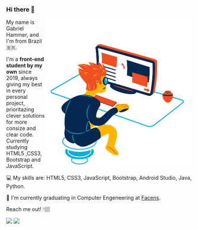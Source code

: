 ### Hi there 👋
<img src="https://raw.githubusercontent.com/GabrielHammermeister/GabrielHammermeister/main/me-vector.png" width="400px" height="400px" align="right">

My name is Gabriel Hammer, and I'm from Brazil 🇧🇷.

I'm a **front-end student by my own** since 2019, always giving my best in every personal project, prioritazing clever solutions for more consize and clear code.
Currently studying HTML5 ,CSS3, Bootstrap and JavaScript.

💻 My skills are: HTML5, CSS3, JavaScript, Bootstrap, Android Studio, Java, Python.

💼 I'm currently graduating in Computer Engeneering at <a href="https://www.facens.br/home">Facens</a>.

Reach me out! 👇🏽

<p align="left">
  
  <a href="https://www.linkedin.com/in/gabriel-hammer" alt="Linkedin" target="_blank">
  <img src="https://img.shields.io/badge/-Linkedin-0e76a8?style=for-the-badge&logo=Linkedin&logoColor=white&link=https://www.linkedin.com/in/iuricode" /></a>
  
  <a href="mailto:gabriel.hammer523@gmail.com" alt="Gmail" target="_blank">
  <img src="https://img.shields.io/badge/-Gmail-c14438?style=for-the-badge&logo=Gmail&logoColor=white&link=mailto:lvise.batista@gmail.com">
</p>  
